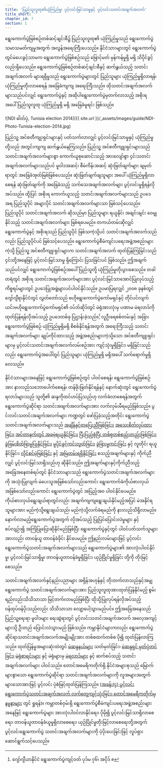 ```yaml
---
title: 'ပြည်သူလူထု၏ယုံကြည်မှု၊ ပွင့်လင်းမြင်သာမှုနှင့် ပွင့်လင်းသတင်းအချက်အလက်'
title_short: ''
chapter_id: 7
section: 1
---
```


ရွေးကောက်ပွဲဖြစ်စဉ်တစ်ဆင့်ချင်းစီ၌ ပြည်သူလူထု၏ ယုံကြည်မှုသည် ရွေးကောက်ပွဲသမာသမတ်ကျမှုအတွက် အလွန်အရေးကြီးပေသည်။ နိုင်ငံသားများတွင် ရွေးကောက်ပွဲတွင်မဲပေးခွင့်သာမက ရွေးကောက်ပွဲဖြစ်စဉ်သည် ဖြောင့်မတ် မှန်ကန်မှုရှိ မရှိ သိပိုင်ခွင့်လည်းရှိပေသည်။ ရွေးကောက်ပွဲဖြစ်စဉ်တစ်ဆင့်ချင်းစီနှင့် ဆက်နွှယ်သည့် သတင်းအချက်အလက် များရရှိမှုသည် ရွေးကောက်ပွဲများတွင် ပြည်သူများ ယုံကြည်မှုရှိလာရန်၊ ယုံကြည်မှုတိုးလာစေရန် အခြေခံကျကျ အရေးကြီးသည်။ ထိုသတင်းအချက်အလက်များသည်ပင်လျှင် ရွေးကောက်ပွဲနှင့် အဆိုပါရွေးကောက်ပွဲမှတက်လာသည့် အစိုးရအပေါ် ပြည်သူလူထု ယုံကြည်မှုရှိ မရှိ အခြေခံမူရင်း ဖြစ်သည်။

![NDI ဓါတ်ပုံ, Tunisia election 2014]({{ site.url }}/\_assets/images/guide/NDI-Photo-Tunisia-election-2014.jpg)

ပြည်သူ့ အင်စတီကျုးရှင်းများနှင့် ပတ်သက်လာလျှင် ပွင့်လင်းမြင်သာမှုနှင့် ယုံကြည်မှုတို့သည် အတွင်းကျကျ ဆက်နွှယ်နေကြသည်။ ပြည်သူ့ အင်စတီကျူးရှင်းများသည် သတင်းအချက်အလက်များစွာ ကောက်ယူစုဆောင်းသည့် အားလျော်စွာ ၄င်းသတင်းအချက်အလက်များသည်ပင် မူဝါဒအဆင့်၊ စီမံကိန်းအဆင့် ဆုံးဖြတ်ချက်များ ချမှတ်ရာတွင် အခြေခံအုတ်မြစ်ဖြစ်ပေသည်။ ဆုံးဖြတ်ချက်ချသူများ အပေါ် ယုံကြည်မှုရှိလာစေရန် ဆုံးဖြတ်ချက်ကို အခြေခံသည့် သက်သေအချက်အလက်များ ပွင့်လင်းမှုရှိရန်လိုအပ်သည်။ ထို့ပြင် အစိုးရ ကောက်ယူသည့် သတင်းအချက်အလက်များသည် ဥပဒေအရ ပြည်သူပိုင် အများပိုင် သတင်းအချက်အလက်များသာ ဖြစ်သင့်ပေသည်။ ပြည်သူပိုင် သတင်းအချက်အလက် ဆိုသည်မှာ ပြည်သူများ ရယူနိုင်၊ အချင်းချင်း ဝေမျှနိုင်သည့် သတင်းအချက်အလက်များ ဖြစ်ရပေမည်။ တကယ်တမ်းဆိုလျှင် ရွေးကောက်ပွဲနှင့် အစိုးရသည် ပြည်သူပိုင် ဖြစ်သကဲ့သို့ပင် သတင်းအချက်အလက်သည်လည်း ပြည်သူပိုင်ပင် ဖြစ်သင့်ပေသည်။ ရွေးကောက်ပွဲစီမံကျင်းပရေးအဖွဲ့အစည်းများကဲ့သို့ ပြည်သူ့ အင်စတီကျူးရှင်းများက သတင်းအချက်အလက် ထုတ်ပြန်ကြခြင်းသည် ၄င်းတို့အနေဖြင့် ပွင့်လင်းမြင်သာမှု ရှိကြောင်း ပြသခြင်းပင် ဖြစ်သည်။ ဤအချက်သည်ပင်လျှင် ရွေးကောက်ပွဲဖြစ်စဉ်အပေါ် ပြည်သူတို့ ယုံကြည်မှုတိုးပွားစေသည်။ တခါတရံတွင် အစိုးရ သတင်းအချက်အလက်များအား ပွင့်လင်းမြင်သာအောင်ပြုလုပ်သည့် ကိစ္စရပ်များတွင် ဥပဒေပြုအဖွဲ့များပင်ပါဝင်နိုင်သည်။ ဥပမာပြရလျှင် ၂၀၀၈ ခုနစ်တွင် ဂျော်ဂျီရာနိုင်ငံတွင် လွှတ်တော်သည် ဗဟိုရွေးကောက်ပွဲကော်မရှင်နှင့် တိုင်ပင်လျက် ယင်းဗဟိုရွေးကောက်ပွဲကော်မရှင်၏ ဝပ်ဘ်ဆိုဒ်တွင် မဲရုံအားလုံးမှ ပဏာမ မဲရလာဒ်ကို ထုတ်ပြန်ရန်လိုအပ်သည့် ဥပဒေတစ်ခု ပြဌာန်းခဲ့သည်။[^1] လူဦးရေစစ်တမ်းနှင့် အခြား ရွေးကောက်ပွဲဖြစ်စဉ် ယုံကြည်မှုရှိမရှိ စိစစ်နိုင်ရန်အတွက် အရေးကြီးသည့် သတင်းအချက်အလက်များ ချုပ်ကိုင်ထားသည့် အဖွဲ့အစည်းများကဲ့သို့သော အင်စတီကျူးရှင်းများမှ ပွင့်လင်းသတင်းအချက်အလက်လမ်းစဉ်အား ကျင့်သုံးမှုရှိခြင်း၊ မရှိခြင်းသည်လည်း ရွေးကောက်ပွဲအပေါ်တွင် ပြည်သူများ ယုံကြည်မှုရှိ မရှိအပေါ် သက်ရောက်မှုရှိလေသည်။

နိုင်ငံသားများအနေဖြင့် ရွေးကောက်ပွဲဖြစ်စဉ်တွင် ပါဝင်စေရန်၊ ရွေးကောက်ပွဲဖြစ်စဉ်အား နားလည်သဘောပေါက်စေရန်၊ တန်ဖိုးဖြတ်နိုင်ရန်နှင့် နောက်ဆုံးတွင် ရွေးကောက်ပွဲရလာဒ်များသည် သူတို့၏ ဆန္ဒကိုထင်ဟပ်ပြသည်ဟု လက်ခံလာစေရန်အတွက် ရွေးကောက်ပွဲဆိုင်ရာ သတင်းအချက်အလက်များအား လက်လှမ်းမီရမည်ဖြစ်သည်။ ပွင်းလင်းသတင်းအချက်အလက်များ ကဏ္ဍတွင် ဖော်ပြခဲ့သည့်အတိုင်း ရွေးကောက်ပွဲသတင်းအချက်အလက်များသည် [အချိန်နှင့်တပြေးညီဖြစ်ခြင်း၊](/my/guide/principles/timely/) [အသေးစိတ်လုပ်ထားခြင်း၊](/my/guide/principles/granular/) [အင်တာနက်တွင် အခမဲ့ရယူနိုင်ခြင်း၊](/my/guide/principles/available-for-free/) [ပြီးပြည့်စုံပြီး တစ်စုတစ်စည်းတည်းဖြစ်ခြင်း၊](/my/guide/principles/complete-and-in-bulk/) [ခွဲခြမ်းစိတ်ဖြာမှုပြုနိုင်ခြင်း၊](/my/guide/principles/analyzable/) [မူပိုင်ခွင့်ကင်းလွတ်ခြင်း၊](/my/guide/principles/non-proprietary/) [ခွဲခြားမှုကင်းခြင်း](/my/guide/principles/non-discriminatory/) နှင့် လူတိုင်း ရယူနိုင်ခြင်း၊ [လိုင်စင်မဲ့ဖြစ်ခြင်း](/my/guide/principles/license-free/) နှင့် [အမြဲတမ်းရရှိနိုင်ခြင်း](/my/guide/principles/permanently-available/) စသည့်အချက်များနှင့် ကိုက်ညီလျှင် ပွင့်လင်းမြင်သာရှိသည်ဟု ဆိုနိုင်သည်။ ဤအချက်များနှင့်ကိုက်ညီသည့် အခြေအနေတစ်ရပ်တွင် နိုင်ငံသားများသည် ရွေးကောက်ပွဲသတင်းအချက်အလက်များကို အသုံးပြုလျက် မဲပေးသူအဖြစ်သော်လည်းကောင်း ရွေးကောက်ခံကိုယ်စားလှယ်အဖြစ်သော်လည်းကောင်း ရွေးကောက်ပွဲတွင် အပြည့်အဝ ပါဝင်နိုင်ပေမည်။ ကိုယ်စားလှယ်ရွေးချယ်ရာတွင်လည်း အချက်ကျကျရွေးချယ်နိုင်မည့်အပြင် မဲအနိုင်ရသူများအား မည်ကဲ့သို့ရွေးချယ်သည်၊ မည်ကဲ့သို့လက်ခံရမည်ကို နားလည်သိရှိလာမည်။ နောက်လာမည့်ရွေးကောက်ပွဲအတွက် လိုအပ်သည့် ပြုပြင်ပြောင်းလဲမှုများ နှင့်စပ်လျဉ်း၍ အကြံပြုပြောဆိုနိုင်မည်ဖြစ်ပြီး ရွေးကောက်ပွဲနှင့်တွင် ပါဝင်ပတ်သက်သူများအားလည်း တာဝန်ယူ တာဝန်ခံခိုင်း နိုင်ပေမည်။ ဤနည်းလမ်းများဖြင့် ပွင့်လင်းရွေးကောက်ပွဲသတင်းအချက်အလက်များသည် ရွေးကောက်ပွဲများ၏ အားလုံးပါဝင်နိုင်မှု၊ ပွင့်လင်းမြင်သာရှိမှု၊ တာဝန်ယူတာဝန်ခံမှုရှိခြင်း၊ ယှဉ်ပြိုင်မှုရှိခြင်း တို့ကို တိုးမြင့်စေသည်။

သတင်းအချက်အလက်နှင့်နည်းပညာများ အရှိန်အဟုန်နှင့် တိုးတက်လာသည်နှင့်အမျှ ရွေးကောက်ပွဲ သတင်းအချက်အလက်များအား ပြည်သူလူထုအားထုတ်ပြန်နိုင်မည့် စွမ်းရည်လည်းသိသိသာသာ မြင့်တက်လာမည်ဖြစ်ပြီး ထိုသို့ပြုလုပ်ရန်လိုအပ်သည့် ဝန်ထုပ်ဝန်ပိုးသည်လည်း သိသိသာသာ လျော့ပေါ့သွားမည်ပင်။ ဤအခြေအနေသည် ပြည်သူ့ရေးရာ မူဝါဒများ ရေးဆွဲရာတွင် ပွင့်လင်းသတင်းအချက်အလက် အလေ့အကျင့်များသို့ ဦးတည် ပြောင်းလဲသွားမည် ဖြစ်သည်။ ကမ္ဘာနိုင်ငံများကလည်း ရွေးကောက်ပွဲဆိုင်ရာသတင်းအချက်အလက်အမျိုးမျိုးအား တစ်စထက်တစ်စ ပို၍ ထုတ်ပြန်လာကြသည်။ ထုတ်ပြန်မှုအများဆုံးထဲတွင် [မဲဆန္ဒနယ်များ](/my/guide/key-categories/electoral-boundaries/) သတ်မှတ်ခြင်း၊ [မဲဆန္ဒရှင် မှတ်ပုံတင်ခြင်း၊](/my/guide/key-categories/voter-registration/) [မဲရုံစာရင်းများ](/my/guide/key-categories/polling-stations/) နှင့် မဲရုံများမှ [မဲရလာဒ်များ](/my/guide/key-categories/election-results/) နှင့် ဆက်စပ်သည့် သတင်းအချက်အလက်များ ပါဝင်သည်။ တောင်အမေရိကတိုက်ရှိ နိုင်ငံအများစုသည် မြောက်များစွာသော ရွေးကောက်ပွဲဆိုင်ရာ သတင်းအချက်အလက်များကို လူအများအတွက် များသောအားဖြင့် ပွင့်လင်း ပုံစံဖြင့်ထုတ်ပြန်ကြသည်။ [(အခန်း(၄) ပွင့်လင်းရွေးကောက်ပွဲသတင်းအချက်အလက် လက်တွေ့ကျင့်သုံးခြင်း၊ တောင်အမေရိကတိုက်မှ နမူနာများ](/my/guide/country-examples/) တွင် ရှုရန်)။ ကမ္ဘာတစ်ဝှမ်းရှိ ရွေးကောက်ပွဲစီမံကျင်းပရေးအဖွဲ့အစည်းများအနေဖြင့် ရွေးကောက်ပွဲများ အားလုံးပါဝင်လာနိုင်ရေး၊ ပိုမို၍ ပွင့်လင်းမြင်သာရှိလာစေရေး၊ တာဝန်ယူတာဝန်ခံယူမှုရှိလာစေရေး၊ ယှဉ်ပြိုင်မှုတိုးမြင့်လာစေရေးတို့အတွက် ပွင့်လင်းရွေးကောက်ပွဲ သတင်းအချက်အလက်များကို ပံ့ပိုးပေးခြင်းဖြင့် လှုပ်ရှားဆောင်ရွက်သင့်ပေသည်။

[^1]: ဂျော်ဂျီယာနိုင်ငံ ရွေးကောက်ပွဲကျင့်ဝတ် ပုဒ်မ ၇၆၊ အပိုဒ် ၈
